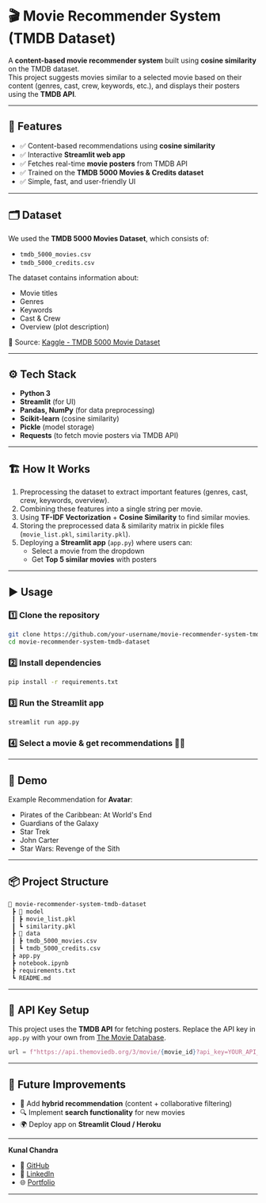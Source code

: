 # 🎬 Movie Recommender System (TMDB Dataset)

A **content-based movie recommender system** built using **cosine similarity** on the TMDB dataset.  
This project suggests movies similar to a selected movie based on their content (genres, cast, crew, keywords, etc.), and displays their posters using the **TMDB API**.

---

## 🚀 Features
- ✅ Content-based recommendations using **cosine similarity**  
- ✅ Interactive **Streamlit web app**  
- ✅ Fetches real-time **movie posters** from TMDB API  
- ✅ Trained on the **TMDB 5000 Movies & Credits dataset**  
- ✅ Simple, fast, and user-friendly UI  

---

## 🗂️ Dataset
We used the **TMDB 5000 Movies Dataset**, which consists of:
- `tmdb_5000_movies.csv`
- `tmdb_5000_credits.csv`

The dataset contains information about:
- Movie titles  
- Genres  
- Keywords  
- Cast & Crew  
- Overview (plot description)  

📌 Source: [Kaggle - TMDB 5000 Movie Dataset](https://www.kaggle.com/datasets/tmdb/tmdb-movie-metadata)

---

## ⚙️ Tech Stack
- **Python 3**
- **Streamlit** (for UI)
- **Pandas, NumPy** (for data preprocessing)
- **Scikit-learn** (cosine similarity)
- **Pickle** (model storage)
- **Requests** (to fetch movie posters via TMDB API)

---

## 🏗️ How It Works
1. Preprocessing the dataset to extract important features (genres, cast, crew, keywords, overview).  
2. Combining these features into a single string per movie.  
3. Using **TF-IDF Vectorization** + **Cosine Similarity** to find similar movies.  
4. Storing the preprocessed data & similarity matrix in pickle files (`movie_list.pkl`, `similarity.pkl`).  
5. Deploying a **Streamlit app** (`app.py`) where users can:
	- Select a movie from the dropdown  
	- Get **Top 5 similar movies** with posters  

---

## ▶️ Usage

### 1️⃣ Clone the repository
```bash
git clone https://github.com/your-username/movie-recommender-system-tmdb-dataset.git
cd movie-recommender-system-tmdb-dataset
```

### 2️⃣ Install dependencies

```bash
pip install -r requirements.txt
```

### 3️⃣ Run the Streamlit app

```bash
streamlit run app.py
```

### 4️⃣ Select a movie & get recommendations 🎥🍿

---

## 📸 Demo

Example Recommendation for **Avatar**:

* Pirates of the Caribbean: At World's End
* Guardians of the Galaxy
* Star Trek
* John Carter
* Star Wars: Revenge of the Sith



---

## 📦 Project Structure

```bash
📂 movie-recommender-system-tmdb-dataset
 ┣ 📂 model
 ┃ ┣ movie_list.pkl
 ┃ ┗ similarity.pkl
 ┣ 📂 data
 ┃ ┣ tmdb_5000_movies.csv
 ┃ ┗ tmdb_5000_credits.csv
 ┣ app.py
 ┣ notebook.ipynb
 ┣ requirements.txt
 ┗ README.md
```

---

## 🔑 API Key Setup

This project uses the **TMDB API** for fetching posters.
Replace the API key in `app.py` with your own from [The Movie Database](https://www.themoviedb.org/settings/api).

```python
url = f"https://api.themoviedb.org/3/movie/{movie_id}?api_key=YOUR_API_KEY&language=en-US"
```

---

## 📌 Future Improvements

* 🎯 Add **hybrid recommendation** (content + collaborative filtering)
* 🔍 Implement **search functionality** for new movies
* 🌍 Deploy app on **Streamlit Cloud / Heroku**

---


**Kunal Chandra**

* 🔗 [GitHub](https://github.com/Kunalchandra007)
* 🔗 [LinkedIn](https://www.linkedin.com/in/kunal-chandra007)
* 🌐 [Portfolio](https://my-portfolio-zeta-ruby-26.vercel.app/)
---
